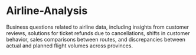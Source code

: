 # Airline-Analysis
Business questions related to airline data, including insights from customer reviews, solutions for ticket refunds due to cancellations, shifts in customer behavior, sales comparisons between routes, and discrepancies between actual and planned flight volumes across provinces.
